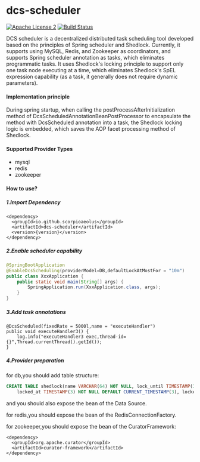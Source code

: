 dcs-scheduler
========
[![Apache License 2](https://img.shields.io/badge/license-ASF2-blue.svg)](https://www.apache.org/licenses/LICENSE-2.0.txt) [![Build Status](https://github.com/lukas-krecan/ShedLock/workflows/CI/badge.svg)](https://github.com/lukas-krecan/ShedLock/actions) 

DCS scheduler is a decentralized distributed task scheduling tool developed based on the principles of Spring scheduler and Shedlock. Currently, it supports using MySQL, Redis, and Zookeeper as coordinators, and supports Spring scheduler annotation as tasks, which eliminates programmatic tasks. It uses Shedlock's locking principle to support only one task node executing at a time, which eliminates Shedlock's SpEL expression capability (as a task, it generally does not require dynamic parameters).

#### Implementation principle
During spring startup, when calling the postProcessAfterInitialization method of DcsScheduledAnnotationBeanPostProcessor to encapsulate the method with DcsScheduled annotation into a task, the Shedlock locking logic is embedded, which saves the AOP facet processing method of Shedlock.
#### Supported Provider Types
* mysql
* redis
* zookeeper

#### How to use?
##### 1.Import Dependency
```
<dependency>
  <groupId>io.github.scorpioaeolus</groupId>
  <artifactId>dcs-scheduler</artifactId>
  <version>{version}</version>
</dependency>
```

##### 2.Enable scheduler capability
```java
@SpringBootApplication
@EnableDcsScheduling(providerModel=DB,defaultLockAtMostFor = "10m")
public class XxxApplication {
    public static void main(String[] args) {
        SpringApplication.run(XxxApplication.class, args);
    }
}
```

##### 3.Add task annotations
```
@DcsScheduled(fixedRate = 5000l,name = "executeHandler")
public void executeHandler3() {
    log.info("executeHandler3 exec,thread-id={}",Thread.currentThread().getId());
}
```

##### 4.Provider preparation

for db,you should add table structure:
```sql
CREATE TABLE shedlock(name VARCHAR(64) NOT NULL, lock_until TIMESTAMP(3) NOT NULL,
    locked_at TIMESTAMP(3) NOT NULL DEFAULT CURRENT_TIMESTAMP(3), locked_by VARCHAR(255) NOT NULL, PRIMARY KEY (name));

```
and you should also expose the bean of the Data Source.

for redis,you should expose the bean of the RedisConnectionFactory.

for zookeeper,you should expose the bean of the CuratorFramework:
```
<dependency>
  <groupId>org.apache.curator</groupId>
  <artifactId>curator-framework</artifactId>
</dependency>
```





